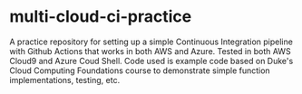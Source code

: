 # multi-cloud-ci-practice
A practice repository for setting up a simple Continuous Integration pipeline with Github Actions that works in both AWS and Azure. Tested in both AWS Cloud9 and Azure Coud Shell. Code used is example code based on Duke's Cloud Computing Foundations course to demonstrate simple function implementations, testing, etc. 
